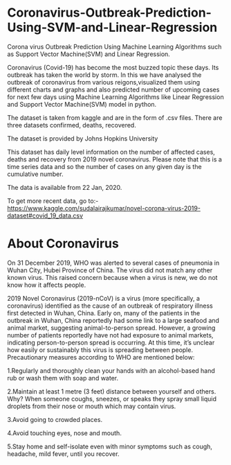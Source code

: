 # Coronavirus-Outbreak-Prediction-Using-SVM-and-Linear-Regression
Corona virus Outbreak Prediction Using Machine Learning Algorithms such as Support Vector Machine(SVM) and Linear Regression.

Coronavirus (Covid-19) has become the most buzzed topic these days. Its outbreak has taken the world by storm. 
In this we have analysed the outbreak of coronavirus from various reigons,visualized them using different charts and graphs and also predicted number of upcoming cases for next few days using Machine Learning Algorithms like Linear Regression and Support Vector Machine(SVM) model in python.

The dataset is taken from kaggle and are in the form of .csv files. There are three datasets confirmed, deaths, recovered.

The dataset is provided by Johns Hopkins University

This dataset has daily level information on the number of affected cases, deaths and recovery from 2019 novel coronavirus. Please note that this is a time series data and so the number of cases on any given day is the cumulative number.

The data is available from 22 Jan, 2020.

To get more recent data, go to:-https://www.kaggle.com/sudalairajkumar/novel-corona-virus-2019-dataset#covid_19_data.csv


# About Coronavirus
On 31 December 2019, WHO was alerted to several cases of pneumonia in Wuhan City, Hubei Province of China. The virus did not match any other known virus. This raised concern because when a virus is new, we do not know how it affects people.

2019 Novel Coronavirus (2019-nCoV) is a virus (more specifically, a coronavirus) identified as the cause of an outbreak of respiratory illness first detected in Wuhan, China. Early on, many of the patients in the outbreak in Wuhan, China reportedly had some link to a large seafood and animal market, suggesting animal-to-person spread. However, a growing number of patients reportedly have not had exposure to animal markets, indicating person-to-person spread is occurring. At this time, it’s unclear how easily or sustainably this virus is spreading between people. Precautionary measures according to WHO are mentioned below:

1.Regularly and thoroughly clean your hands with an alcohol-based hand rub or wash them with soap and water. 

2.Maintain at least 1 metre (3 feet) distance between yourself and others. Why? When someone coughs, sneezes, or speaks they spray small liquid droplets from their nose or mouth which may contain virus.

3.Avoid going to crowded places.

4.Avoid touching eyes, nose and mouth.

5.Stay home and self-isolate even with minor symptoms such as cough, headache, mild fever, until you recover.


